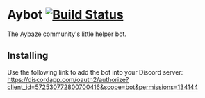 # Aybot [![Build Status](https://travis-ci.com/aybaze/aybot.svg?branch=master)](https://travis-ci.com/aybaze/aybot)

The Aybaze community's little helper bot.

## Installing

Use the following link to add the bot into your Discord server: https://discordapp.com/oauth2/authorize?client_id=572530772800700416&scope=bot&permissions=134144
